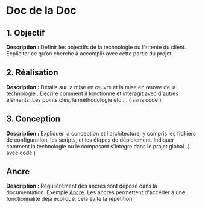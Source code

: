 # Doc de la Doc


## 1. Objectif

**Description :** Définir les objectifs de la technologie ou l’attente du client. Ecpliciter ce qu’on cherche à accomplir avec cette partie du projet.


## 2. Réalisation

**Description :** Détails sur la mise en œuvre et la mise en œuvre  de la technologie . Décrire comment il fonctionne et interagit avec d'autres éléments. Les points clés, la méthodologie etc … 
( sans code )


## 3. Conception

**Description :** Expliquer la conception et l'architecture, y compris les fichiers de configuration, les scripts, et les étapes de déploiement. Indiquer comment la technologie ou le composant s'intègre dans le projet global.
( avec code )


## Ancre

**Description :** Régulièrement des ancres sont déposé dans la documentation. Exemple [Ancre](./README.md#ancre). Les ancres permettent d'accéder à une fonctionnalité déjà expliqué, cela évite la répetition.

